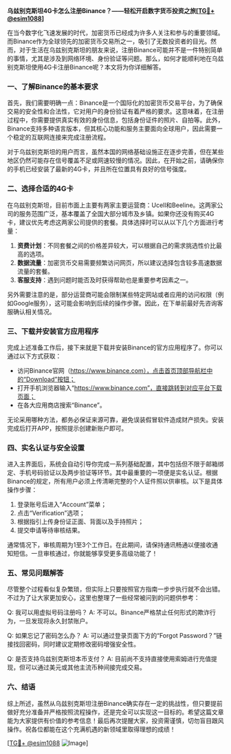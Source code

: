 **乌兹别克斯坦4G卡怎么注册Binance？——轻松开启数字货币投资之旅[[TG💪+ @esim1088](https://t.me/s/esim1088)]**

在当今数字化飞速发展的时代，加密货币已经成为许多人关注和参与的重要领域。而Binance作为全球领先的加密货币交易所之一，吸引了无数投资者的目光。然而，对于生活在乌兹别克斯坦的朋友来说，注册Binance可能并不是一件特别简单的事情，尤其是涉及到网络环境、身份验证等问题。那么，如何才能顺利地在乌兹别克斯坦使用4G卡注册Binance呢？本文将为你详细解答。

### 一、了解Binance的基本要求

首先，我们需要明确一点：Binance是一个国际化的加密货币交易平台，为了确保交易的安全性和合法性，它对用户的身份验证有着严格的要求。这意味着，在注册过程中，你需要提供真实有效的身份信息，包括身份证件的照片、自拍等。此外，Binance支持多种语言版本，但其核心功能和服务主要面向全球用户，因此需要一个稳定的互联网连接来完成注册流程。

对于乌兹别克斯坦的用户而言，虽然本国的网络基础设施正在逐步完善，但在某些地区仍然可能存在信号覆盖不足或网速较慢的情况。因此，在开始之前，请确保你的手机已经安装了最新的4G卡，并且所在位置具有良好的信号强度。

### 二、选择合适的4G卡

在乌兹别克斯坦，目前市面上主要有两家主要运营商：Ucell和Beeline。这两家公司的服务范围广泛，基本覆盖了全国大部分城市及乡镇。如果你还没有购买4G卡，建议优先考虑这两家公司提供的套餐。具体选择时可以从以下几个方面进行考量：

1. **资费计划**：不同套餐之间的价格差异较大，可以根据自己的需求挑选性价比最高的选项。
2. **数据流量**：加密货币交易需要频繁访问网页，所以建议选择包含较多高速数据流量的套餐。
3. **客服支持**：遇到问题时能否及时获得帮助也是重要参考因素之一。

另外需要注意的是，部分运营商可能会限制某些特定网站或者应用的访问权限（例如Google服务），这可能会影响到后续的操作步骤。因此，在下单前最好先咨询客服确认相关情况。

### 三、下载并安装官方应用程序

完成上述准备工作后，接下来就是下载并安装Binance的官方应用程序了。你可以通过以下方式获取：

- 访问Binance官网（https://www.binance.com），点击首页顶部导航栏中的“Download”按钮；
- 打开手机浏览器输入“https://www.binance.com”，直接跳转到对应平台下载页面；
- 在各大应用商店搜索“Binance”。

无论采用哪种方法，都务必保证来源可靠，避免误装假冒软件造成财产损失。安装完成后打开APP，按照提示创建新账户即可。

### 四、实名认证与安全设置

进入主界面后，系统会自动引导你完成一系列基础配置，其中包括但不限于邮箱绑定、手机号码验证以及两步验证等环节。其中最重要的一项便是实名认证。根据Binance的规定，所有用户必须上传清晰完整的个人证件照以供审核。以下是具体操作步骤：

1. 登录账号后进入“Account”菜单；
2. 点击“Verification”选项；
3. 根据指引上传身份证正面、背面以及手持照片；
4. 提交申请等待审核结果。

通常情况下，审核周期为1至3个工作日。在此期间，请保持通讯畅通以便接收通知短信。一旦审核通过，你就能够享受更多高级功能了！

### 五、常见问题解答

尽管整个过程看似复杂繁琐，但实际上只要按照官方指南一步步执行就不会出错。不过为了让大家更加安心，这里也整理了一些经常被问到的问题供参考：

Q: 我可以用虚拟号码注册吗？
A: 不可以。Binance严格禁止任何形式的欺诈行为，一旦发现将永久封禁账户。

Q: 如果忘记了密码怎么办？
A: 可以通过登录页面下方的“Forgot Password？”链接找回密码，同时建议定期修改密码增强安全性。

Q: 是否支持乌兹别克斯坦本币支付？
A: 目前尚不支持直接使用索姆进行充值提现，但可以通过美元或其他主流币种间接完成交易。

### 六、结语

综上所述，虽然从乌兹别克斯坦注册Binance确实存在一定的挑战性，但只要提前做好充分准备并严格按照流程操作，还是完全可以实现这一目标的。希望这篇文章能为大家提供有价值的参考信息！最后再次提醒大家，投资需谨慎，切勿盲目跟风操作。祝各位都能在这个充满机遇的新领域里取得理想的成绩！

[[TG💪+ @esim1088](https://t.me/s/esim1088) ![Image](https://i.postimg.cc/4NQfJmqS/Snipaste-2025-05-13-00-14-12.png)]